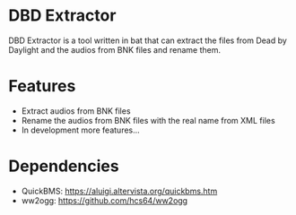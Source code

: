 # DBD Extractor
DBD Extractor is a tool written in bat that can extract the files from Dead by Daylight and the audios from BNK files and rename them.

# Features
- Extract audios from BNK files
- Rename the audios from BNK files with the real name from XML files
- In development more features...

# Dependencies
- QuickBMS: https://aluigi.altervista.org/quickbms.htm
- ww2ogg: https://github.com/hcs64/ww2ogg
